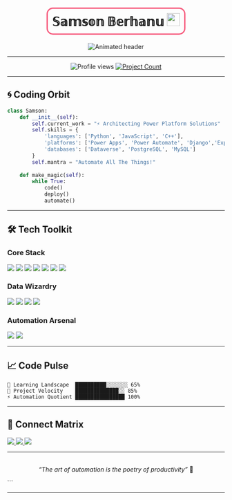 
<h1 align="center"> 
  <br/>
  <div style="border: 3px solid #F75C7E; padding: 10px; border-radius: 15px; display: inline-block;">
    𝕊𝕒𝕞𝕤𝕠𝕟 𝔹𝕖𝕣𝕙𝕒𝕟𝕦 
    <img src="https://media.giphy.com/media/du3J3cXyzhj75IOgvA/giphy.gif" width="30px" style="pointer-events: none;"/>
  </div>
</h1>

<p align="center">
  <img src="https://readme-typing-svg.herokuapp.com?font=Fira+Code&size=26&duration=2800&pause=500&color=F75C7E&center=true&vCenter=true&width=500&height=80&lines=%F0%9F%8E%93+4th+Year+CS+Alchemist;%F0%9F%92%BB+Power+Platform+Maestro;%F0%9F%A7%91%E2%80%8D%F0%9F%92%BB+Automation+Aficionado;%F0%9F%93%81+Building+Digital+Brains" alt="Animated header" />
</p>

---

<div align="center">
  <img src="https://komarev.com/ghpvc/?username=SB122129&style=flat-square&color=blueviolet" alt="Profile views"/>
  <a href="https://github.com/SB122129?tab=repositories">
    <img src="https://custom-icon-badges.demolab.com/badge/Projects-17-9cf?logo=rocket" alt="Project Count">
  </a>
</div>

---

## 🌀 **Coding Orbit**
```python
class Samson:
    def __init__(self):
        self.current_work = "⚡ Architecting Power Platform Solutions"
        self.skills = {
            'languages': ['Python', 'JavaScript', 'C++'],
            'platforms': ['Power Apps', 'Power Automate', 'Django','Express','Node','Next'],
            'databases': ['Dataverse', 'PostgreSQL', 'MySQL']
        }
        self.mantra = "Automate All The Things!"
    
    def make_magic(self):
        while True:
            code()
            deploy()
            automate()
```

---

## 🛠️ **Tech Toolkit**

### **Core Stack**
<p align="left">
  <img src="https://img.shields.io/badge/Power_Platform-7322D1?style=flat-square&logo=microsoft-power-platform&logoColor=white" />
  <img src="https://img.shields.io/badge/Django-092E20?style=flat-square&logo=django&logoColor=white" />
  <img src="https://img.shields.io/badge/Python-3776AB?style=flat-square&logo=python&logoColor=yellow" />
  <img src="https://img.shields.io/badge/Express.js-000000?style=flat-square&logo=express&logoColor=white" />
  <img src="https://img.shields.io/badge/Node.js-339933?style=flat-square&logo=node.js&logoColor=white" />
  <img src="https://img.shields.io/badge/React-61DAFB?style=flat-square&logo=react&logoColor=black" />
  <img src="https://img.shields.io/badge/Next.js-000000?style=flat-square&logo=next.js&logoColor=white" />
</p>

### **Data Wizardry**
<p align="left">
  <img src="https://img.shields.io/badge/Power_BI-F2C811?style=flat-square&logo=power-bi&logoColor=black" />
  <img src="https://img.shields.io/badge/PostgreSQL-336791?style=flat-square&logo=postgresql&logoColor=white" />
  <img src="https://img.shields.io/badge/MySQL-4479A1?style=flat-square&logo=mysql&logoColor=white" />
  <img src="https://img.shields.io/badge/Dataverse-0052CC?style=flat-square&logo=microsoft&logoColor=white" />
</p>

### **Automation Arsenal**
<p align="left">
  <img src="https://img.shields.io/badge/Power_Automate-0066FF?style=flat-square&logo=microsoft-power-automate&logoColor=white" />
  <img src="https://img.shields.io/badge/API_Integration-FF6B6B?style=flat-square&logo=postman&logoColor=white" />
</p>


---

## 📈 **Code Pulse**

```text
🌱 Learning Landscape  ██████████░░░░░░░ 65% 
🚀 Project Velocity    ██████████████░░ 85% 
⚡ Automation Quotient ████████████████ 100%
```

---

## 📮 **Connect Matrix**

<p align="left">
  <a href="mailto:samiberhanu122129@gmail.com">
    <img src="https://img.shields.io/badge/-Hack_My_Inbox-EA4335?style=flat&logo=gmail&logoColor=white" />
  </a>
  <a href="https://github.com/SB122129">
    <img src="https://img.shields.io/badge/-Decode_My_Code-181717?style=flat&logo=github&logoColor=white" />
  </a>
  <a href="https://www.linkedin.com/in/samson-berhanu-3b2b63284?utm_source=share&utm_campaign=share_via&utm_content=profile&utm_medium=android_app">
    <img src="https://img.shields.io/badge/-Network_Protocol-0A66C2?style=flat&logo=linkedin&logoColor=white" />
  </a>
</p>

---

<p align="center">
  <br/>
  <em>“The art of automation is the poetry of productivity”</em> 🦾
</p>
```

---
